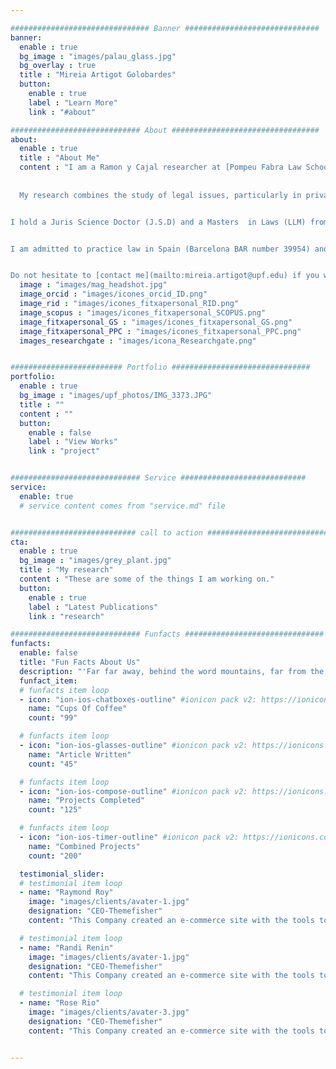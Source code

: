 ```yaml
---

############################### Banner ##############################
banner:
  enable : true
  bg_image : "images/palau_glass.jpg"
  bg_overlay : true
  title : "Mireia Artigot Golobardes"
  button:
    enable : true
    label : "Learn More"
    link : "#about"

############################# About #################################
about:
  enable : true
  title : "About Me"
  content : "I am a Ramon y Cajal researcher at [Pompeu Fabra Law School](http://www.upf.edu/dret) and an affiliated Professor at the [Escola Superior de Comerç Internacional](http://www.esci.upf.edu/en) of Universitat Pompeu Fabra. 
  
  
  My research combines the study of legal issues, particularly in private law, from an economics perspective. I focus on contracts, torts -  specially product liability - and wills. I am also interested in European law and on European Economic integration.  My research of the law draws from the inputs provided by microeconomics and macroeconomics. 


I hold a Juris Science Doctor (J.S.D) and a Masters  in Laws (LLM) from [Cornell Law School](http://www.lawschool.cornell.edu/), a B.A. in Law and a B.A. in Economics by [Universitat Pompeu Fabra](https://www.upf.edu/en/). I have been a visiting professor of [Brooklyn Law School](https://www.brooklaw.edu/), the [Institut für Wirtschaftsrecht](https://www.uni-kassel.de/fb07/en/institutes/iwr/home.html) at [Kassel Universität](http://www.uni-kassel.de/uni/), the [Montenegro University](http://www.ekonomija.ac.me/) Economics Department and Law School, the [University of Trento](http://www.unitn.it/en) Law School  and the Center for South African studies of the [University of Western Cape](https://www.uwc.ac.za/Pages/default.aspx). I also served as a law clerk for the Presiding Judge Hon. Edwin H. Stern, Presiding Judge of the New Jersey Appellate Division of the [New Jersey Judiciary](http://www.judiciary.state.nj.us/). 


I am admitted to practice law in Spain (Barcelona BAR number 39954) and in New York (NY BAR number 4775474).


Do not hesitate to [contact me](mailto:mireia.artigot@upf.edu) if you want to get in touch!"
  image : "images/mag_headshot.jpg"
  image_orcid : "images/icones_orcid_ID.png" 
  image_rid : "images/icones_fitxapersonal_RID.png"
  image_scopus : "images/icones_fitxapersonal_SCOPUS.png"
  image_fitxapersonal_GS : "images/icones_fitxapersonal_GS.png"
  image_fitxapersonal_PPC : "images/icones_fitxapersonal_PPC.png"
  images_researchgate : "images/icona_Researchgate.png"


######################### Portfolio ###############################
portfolio:
  enable : true
  bg_image : "images/upf_photos/IMG_3373.JPG"
  title : ""
  content : ""
  button:
    enable : false
    label : "View Works"
    link : "project"


############################# Service ############################
service:
  enable: true
  # service content comes from "service.md" file


############################ call to action ###########################
cta:
  enable : true
  bg_image : "images/grey_plant.jpg"  
  title : "My research"
  content : "These are some of the things I am working on."
  button:
    enable : true
    label : "Latest Publications"
    link : "research"

############################# Funfacts ###############################
funfacts:
  enable: false
  title: "Fun Facts About Us"
  description: "'Far far away, behind the word mountains, far from the countries Vokalia and Consonantia, <br> there live the blind texts. Separated they live in Bookmarksgrove right at the coast of the Semantics'"
  funfact_item:
  # funfacts item loop
  - icon: "ion-ios-chatboxes-outline" #ionicon pack v2: https://ionicons.com/v2/
    name: "Cups Of Coffee"
    count: "99"

  # funfacts item loop
  - icon: "ion-ios-glasses-outline" #ionicon pack v2: https://ionicons.com/v2/
    name: "Article Written"
    count: "45"

  # funfacts item loop
  - icon: "ion-ios-compose-outline" #ionicon pack v2: https://ionicons.com/v2/
    name: "Projects Completed"
    count: "125"

  # funfacts item loop
  - icon: "ion-ios-timer-outline" #ionicon pack v2: https://ionicons.com/v2/
    name: "Combined Projects"
    count: "200"

  testimonial_slider:
  # testimonial item loop
  - name: "Raymond Roy"
    image: "images/clients/avater-1.jpg"
    designation: "CEO-Themefisher"
    content: "This Company created an e-commerce site with the tools to make our business a success, with innovative ideas we feel that our site has unique elements that make us stand out from the crowd."

  # testimonial item loop
  - name: "Randi Renin"
    image: "images/clients/avater-1.jpg"
    designation: "CEO-Themefisher"
    content: "This Company created an e-commerce site with the tools to make our business a success, with innovative ideas we feel that our site has unique elements that make us stand out from the crowd."

  # testimonial item loop
  - name: "Rose Rio"
    image: "images/clients/avater-3.jpg"
    designation: "CEO-Themefisher"
    content: "This Company created an e-commerce site with the tools to make our business a success, with innovative ideas we feel that our site has unique elements that make us stand out from the crowd."


---
```

